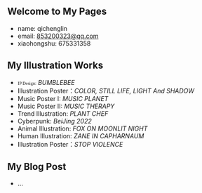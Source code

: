 ## Welcome to My Pages
- name: qichenglin
- email: 853200323@qq.com
- xiaohongshu: 675331358
## My Illustration Works
- <font size=1 face="Arvo">IP Design:</font> *BUMBLEBEE*
- Illustration Poster：*COLOR, STILL LIFE, LIGHT And SHADOW*
- Music Poster I: *MUSIC PLANET*
- Music Poster II: *MUSIC THERAPY*
- Trend Illustration: *PLANT CHEF*
- Cyberpunk: *BeiJing 2022*
- Animal Illustration: *FOX ON MOONLIT NIGHT*
- Human Illustration: *ZANE IN CAPHARNAUM*
- Illustration Poster：*STOP VIOLENCE*
## My Blog Post
- ...

